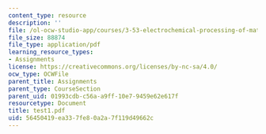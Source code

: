 ```yaml
---
content_type: resource
description: ''
file: /ol-ocw-studio-app/courses/3-53-electrochemical-processing-of-materials-spring-2001/56450419ea337fe80a2a7f119d49662c_test1.pdf
file_size: 88874
file_type: application/pdf
learning_resource_types:
- Assignments
license: https://creativecommons.org/licenses/by-nc-sa/4.0/
ocw_type: OCWFile
parent_title: Assignments
parent_type: CourseSection
parent_uid: 01993cdb-c56a-a9ff-10e7-9459e62e617f
resourcetype: Document
title: test1.pdf
uid: 56450419-ea33-7fe8-0a2a-7f119d49662c
---
```

